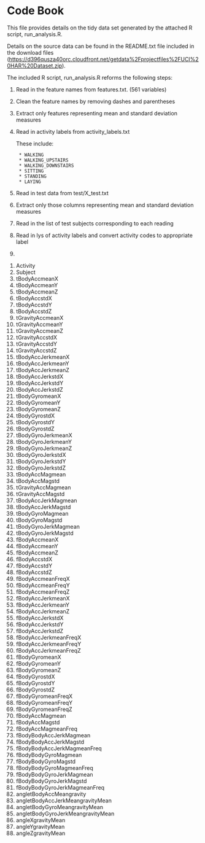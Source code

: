 Code Book
=========

This file provides details on the tidy data set generated by the attached R script, run_analysis.R.

Details on the source data can be found in the README.txt file included in the download files (https://d396qusza40orc.cloudfront.net/getdata%2Fprojectfiles%2FUCI%20HAR%20Dataset.zip).

The included R script, run_analysis.R reforms the following steps:

1) Read in the feature names from features.txt.  (561 variables)

2) Clean the feature names by removing dashes  and parentheses

3) Extract only features representing mean and standard deviation measures

4) Read in activity labels from activity_labels.txt

	These include:
	
		* WALKING
		* WALKING_UPSTAIRS
		* WALKING_DOWNSTAIRS
		* SITTING
		* STANDING
		* LAYING
		
5) Read in test data from test/X_test.txt

6) Extract only those columns representing mean and standard deviation measures

7) Read in the list of test subjects corresponding to each reading

8) Read in lys of activity labels and convert activity codes to appropriate label

9) 

1. Activity
2. Subject
3. tBodyAccmeanX
4. tBodyAccmeanY
5. tBodyAccmeanZ
6. tBodyAccstdX
7. tBodyAccstdY
8. tBodyAccstdZ
9. tGravityAccmeanX
10. tGravityAccmeanY
11. tGravityAccmeanZ
12. tGravityAccstdX
13. tGravityAccstdY
14. tGravityAccstdZ
15. tBodyAccJerkmeanX
16. tBodyAccJerkmeanY
17. tBodyAccJerkmeanZ
18. tBodyAccJerkstdX
19. tBodyAccJerkstdY
20. tBodyAccJerkstdZ
21. tBodyGyromeanX
22. tBodyGyromeanY
23. tBodyGyromeanZ
24. tBodyGyrostdX
25. tBodyGyrostdY
26. tBodyGyrostdZ
27. tBodyGyroJerkmeanX
28. tBodyGyroJerkmeanY
29. tBodyGyroJerkmeanZ
30. tBodyGyroJerkstdX
31. tBodyGyroJerkstdY
32. tBodyGyroJerkstdZ
33. tBodyAccMagmean
34. tBodyAccMagstd
35. tGravityAccMagmean
36. tGravityAccMagstd
37. tBodyAccJerkMagmean
38. tBodyAccJerkMagstd
39. tBodyGyroMagmean
40. tBodyGyroMagstd
41. tBodyGyroJerkMagmean
42. tBodyGyroJerkMagstd
43. fBodyAccmeanX
44. fBodyAccmeanY
45. fBodyAccmeanZ
46. fBodyAccstdX
47. fBodyAccstdY
48. fBodyAccstdZ
49. fBodyAccmeanFreqX
50. fBodyAccmeanFreqY
51. fBodyAccmeanFreqZ
52. fBodyAccJerkmeanX
53. fBodyAccJerkmeanY
54. fBodyAccJerkmeanZ
55. fBodyAccJerkstdX
56. fBodyAccJerkstdY
57. fBodyAccJerkstdZ
58. fBodyAccJerkmeanFreqX
59. fBodyAccJerkmeanFreqY
60. fBodyAccJerkmeanFreqZ
61. fBodyGyromeanX
62. fBodyGyromeanY
63. fBodyGyromeanZ
64. fBodyGyrostdX
65. fBodyGyrostdY
66. fBodyGyrostdZ
67. fBodyGyromeanFreqX
68. fBodyGyromeanFreqY
69. fBodyGyromeanFreqZ
70. fBodyAccMagmean
71. fBodyAccMagstd
72. fBodyAccMagmeanFreq
73. fBodyBodyAccJerkMagmean
74. fBodyBodyAccJerkMagstd
75. fBodyBodyAccJerkMagmeanFreq
76. fBodyBodyGyroMagmean
77. fBodyBodyGyroMagstd
78. fBodyBodyGyroMagmeanFreq
79. fBodyBodyGyroJerkMagmean
80. fBodyBodyGyroJerkMagstd
81. fBodyBodyGyroJerkMagmeanFreq
82. angletBodyAccMeangravity
83. angletBodyAccJerkMeangravityMean
84. angletBodyGyroMeangravityMean
85. angletBodyGyroJerkMeangravityMean
86. angleXgravityMean
87. angleYgravityMean
88. angleZgravityMean